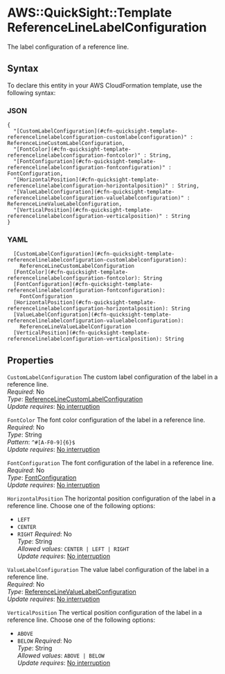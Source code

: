 # AWS::QuickSight::Template ReferenceLineLabelConfiguration<a name="aws-properties-quicksight-template-referencelinelabelconfiguration"></a>

The label configuration of a reference line\.

## Syntax<a name="aws-properties-quicksight-template-referencelinelabelconfiguration-syntax"></a>

To declare this entity in your AWS CloudFormation template, use the following syntax:

### JSON<a name="aws-properties-quicksight-template-referencelinelabelconfiguration-syntax.json"></a>

```
{
  "[CustomLabelConfiguration](#cfn-quicksight-template-referencelinelabelconfiguration-customlabelconfiguration)" : ReferenceLineCustomLabelConfiguration,
  "[FontColor](#cfn-quicksight-template-referencelinelabelconfiguration-fontcolor)" : String,
  "[FontConfiguration](#cfn-quicksight-template-referencelinelabelconfiguration-fontconfiguration)" : FontConfiguration,
  "[HorizontalPosition](#cfn-quicksight-template-referencelinelabelconfiguration-horizontalposition)" : String,
  "[ValueLabelConfiguration](#cfn-quicksight-template-referencelinelabelconfiguration-valuelabelconfiguration)" : ReferenceLineValueLabelConfiguration,
  "[VerticalPosition](#cfn-quicksight-template-referencelinelabelconfiguration-verticalposition)" : String
}
```

### YAML<a name="aws-properties-quicksight-template-referencelinelabelconfiguration-syntax.yaml"></a>

```
  [CustomLabelConfiguration](#cfn-quicksight-template-referencelinelabelconfiguration-customlabelconfiguration):
    ReferenceLineCustomLabelConfiguration
  [FontColor](#cfn-quicksight-template-referencelinelabelconfiguration-fontcolor): String
  [FontConfiguration](#cfn-quicksight-template-referencelinelabelconfiguration-fontconfiguration):
    FontConfiguration
  [HorizontalPosition](#cfn-quicksight-template-referencelinelabelconfiguration-horizontalposition): String
  [ValueLabelConfiguration](#cfn-quicksight-template-referencelinelabelconfiguration-valuelabelconfiguration):
    ReferenceLineValueLabelConfiguration
  [VerticalPosition](#cfn-quicksight-template-referencelinelabelconfiguration-verticalposition): String
```

## Properties<a name="aws-properties-quicksight-template-referencelinelabelconfiguration-properties"></a>

`CustomLabelConfiguration` <a name="cfn-quicksight-template-referencelinelabelconfiguration-customlabelconfiguration"></a>
The custom label configuration of the label in a reference line\.  
_Required_: No  
_Type_: [ReferenceLineCustomLabelConfiguration](aws-properties-quicksight-template-referencelinecustomlabelconfiguration.md)  
_Update requires_: [No interruption](https://docs.aws.amazon.com/AWSCloudFormation/latest/UserGuide/using-cfn-updating-stacks-update-behaviors.html#update-no-interrupt)

`FontColor` <a name="cfn-quicksight-template-referencelinelabelconfiguration-fontcolor"></a>
The font color configuration of the label in a reference line\.  
_Required_: No  
_Type_: String  
_Pattern_: `^#[A-F0-9]{6}$`  
_Update requires_: [No interruption](https://docs.aws.amazon.com/AWSCloudFormation/latest/UserGuide/using-cfn-updating-stacks-update-behaviors.html#update-no-interrupt)

`FontConfiguration` <a name="cfn-quicksight-template-referencelinelabelconfiguration-fontconfiguration"></a>
The font configuration of the label in a reference line\.  
_Required_: No  
_Type_: [FontConfiguration](aws-properties-quicksight-template-fontconfiguration.md)  
_Update requires_: [No interruption](https://docs.aws.amazon.com/AWSCloudFormation/latest/UserGuide/using-cfn-updating-stacks-update-behaviors.html#update-no-interrupt)

`HorizontalPosition` <a name="cfn-quicksight-template-referencelinelabelconfiguration-horizontalposition"></a>
The horizontal position configuration of the label in a reference line\. Choose one of the following options:

- `LEFT`
- `CENTER`
- `RIGHT`
  _Required_: No  
  _Type_: String  
  _Allowed values_: `CENTER | LEFT | RIGHT`  
  _Update requires_: [No interruption](https://docs.aws.amazon.com/AWSCloudFormation/latest/UserGuide/using-cfn-updating-stacks-update-behaviors.html#update-no-interrupt)

`ValueLabelConfiguration` <a name="cfn-quicksight-template-referencelinelabelconfiguration-valuelabelconfiguration"></a>
The value label configuration of the label in a reference line\.  
_Required_: No  
_Type_: [ReferenceLineValueLabelConfiguration](aws-properties-quicksight-template-referencelinevaluelabelconfiguration.md)  
_Update requires_: [No interruption](https://docs.aws.amazon.com/AWSCloudFormation/latest/UserGuide/using-cfn-updating-stacks-update-behaviors.html#update-no-interrupt)

`VerticalPosition` <a name="cfn-quicksight-template-referencelinelabelconfiguration-verticalposition"></a>
The vertical position configuration of the label in a reference line\. Choose one of the following options:

- `ABOVE`
- `BELOW`
  _Required_: No  
  _Type_: String  
  _Allowed values_: `ABOVE | BELOW`  
  _Update requires_: [No interruption](https://docs.aws.amazon.com/AWSCloudFormation/latest/UserGuide/using-cfn-updating-stacks-update-behaviors.html#update-no-interrupt)
